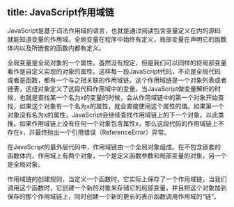 title: JavaScript作用域链
---

JavaScript是基于词法作用域的语言，也就是通过阅读包含变量定义在内的源码就能知道变量的作用域。全局变量在程序中始终有定义，局部变量在声明它的函数体内以及所嵌套的函数内都有定义。

全局变量是全局对象的一个属性。虽然没有规定，但是我们可以同样的将局部变量看作是自定义实现的对象的属性。这样每一段JavaScript代码，不论是全局代码或者是函数，都有一个与之相关联的作用域链。这个作用域链是一个对象列表或者链表，这组对象定义了这段代码作用域中的变量。当JavaScript做变量解析的时候，也就是查找某一个名为x的变量的时候，会从作用域链中的第一个对象开始查找，如果这个对象有一个名为x的属性，就会直接使用这个属性的值。如果第一个对象没有名为x的属性，JavaScript会继续查找作用域链上的下一个对象。以此类推。如果作用域链上没有任何一个对象包含属性x，那么这段代码的作用域链上不存在x，并最终抛出一个引用错误（ReferenceError）异常。  

在JavaScript的最外层代码中，作用域链由一个全局对象组成。在不包含嵌套的函数体内，作用域上有两个对象，一个是定义函数参数和局部变量的对象，另一个是全局对象。

作用域链的创建规则，当定义一个函数时，它实际上保存了一个作用域链，当我们调用这个函数时，它创建一个新的对象来存储它的局部变量，并且把这个对象加到保存的那个作用域链上，同时创建一个新的更长的表示函数调用作用域的“链”。